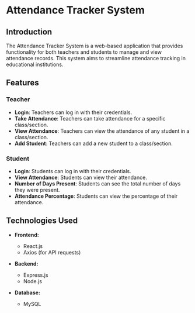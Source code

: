 # Attendance Tracker System

## Introduction

The Attendance Tracker System is a web-based application that provides functionality for both teachers and students to manage and view attendance records. This system aims to streamline attendance tracking in educational institutions.

## Features

### Teacher
- **Login**: Teachers can log in with their credentials.
- **Take Attendance**: Teachers can take attendance for a specific class/section.
- **View Attendance**: Teachers can view the attendance of any student in a class/section.
- **Add Student**: Teachers can add a new student to a class/section.

### Student
- **Login**: Students can log in with their credentials.
- **View Attendance**: Students can view their attendance.
- **Number of Days Present**: Students can see the total number of days they were present.
- **Attendance Percentage**: Students can view the percentage of their attendance.

## Technologies Used

- **Frontend:**
  - React.js
  - Axios (for API requests)

- **Backend:**
  - Express.js
  - Node.js

- **Database:**
  - MySQL

